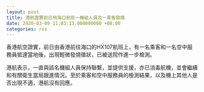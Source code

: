 ```yaml
---
layout: post
title: 港航證實前日飛海口航班一機組人員及一乘客發燒
date: 2020-03-09 11:03:13.000000000 +08:00
categories: rss
---
```


香港航空證實，前日由香港前往海口的HX107航班上，有一名乘客和一名空中服務員抵達當地後，出現輕微發燒徵狀，已被送院作進一步檢測。

港航表示，一直與該名機組人員保持聯繫，並提供支援，亦已消毒航機，並會繼續和有關衛生當局跟進情況。至於乘客和空中服務員的檢測結果，以及機上其他人是否出現不適，港航沒有回應。
